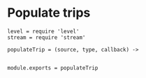 # Populate trips

    level = require 'level'
    stream = require 'stream'

    populateTrip = (source, type, callback) ->


    module.exports = populateTrip
